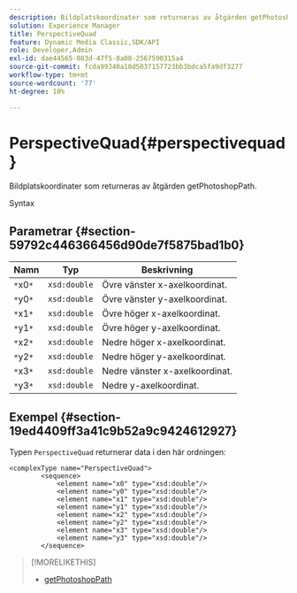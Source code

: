 ```yaml
---
description: Bildplatskoordinater som returneras av åtgärden getPhotoshopPath.
solution: Experience Manager
title: PerspectiveQuad
feature: Dynamic Media Classic,SDK/API
role: Developer,Admin
exl-id: dae44565-083d-47f5-8a08-2567590315a4
source-git-commit: fcda99340a18d5037157723bb3bdca5fa9df3277
workflow-type: tm+mt
source-wordcount: '77'
ht-degree: 10%

---
```


# PerspectiveQuad{#perspectivequad}

Bildplatskoordinater som returneras av åtgärden getPhotoshopPath.

Syntax

## Parametrar {#section-59792c446366456d90de7f5875bad1b0}

| Namn | Typ | Beskrivning |
|---|---|---|
| `*`x0`*` | `xsd:double` | Övre vänster x-axelkoordinat. |
| `*`y0`*` | `xsd:double` | Övre vänster y-axelkoordinat. |
| `*`x1`*` | `xsd:double` | Övre höger x-axelkoordinat. |
| `*`y1`*` | `xsd:double` | Övre höger y-axelkoordinat. |
| `*`x2`*` | `xsd:double` | Nedre höger x-axelkoordinat. |
| `*`y2`*` | `xsd:double` | Nedre höger y-axelkoordinat. |
| `*`x3`*` | `xsd:double` | Nedre vänster x-axelkoordinat. |
| `*`y3`*` | `xsd:double` | Nedre y-axelkoordinat. |

## Exempel {#section-19ed4409ff3a41c9b52a9c9424612927}

Typen `PerspectiveQuad` returnerar data i den här ordningen:

```
<complexType name="PerspectiveQuad">
        <sequence>
            <element name="x0" type="xsd:double"/>
            <element name="y0" type="xsd:double"/>
            <element name="x1" type="xsd:double"/>
            <element name="y1" type="xsd:double"/>
            <element name="x2" type="xsd:double"/>
            <element name="y2" type="xsd:double"/>
            <element name="x3" type="xsd:double"/>
            <element name="y3" type="xsd:double"/>
        </sequence>
```

>[!MORELIKETHIS]
>
>* [getPhotoshopPath](../../operations/c-operations-intro/c-methods/r-get-photoshop-path.md#reference-545f902f84194951ac04e947fdc803b9)

